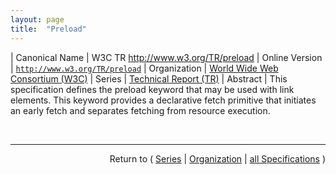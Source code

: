 ```yaml
---
layout: page
title:  "Preload"
---
```


| Canonical Name | W3C TR http://www.w3.org/TR/preload
| Online Version | [`http://www.w3.org/TR/preload`](http://www.w3.org/TR/preload)
| Organization | [World Wide Web Consortium (W3C)](..)
| Series | [Technical Report (TR)](.)
| Abstract | This specification defines the preload keyword that may be used with link elements. This keyword provides a declarative fetch primitive that initiates an early fetch and separates fetching from resource execution.

<br/>
<hr/>

<p style="text-align: right">Return to ( <a href="./">Series</a> | <a href="../">Organization</a> | <a href="../../">all Specifications</a> )</p>